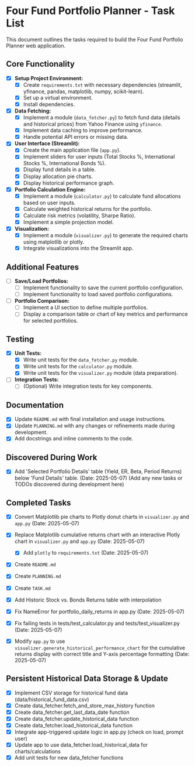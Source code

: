 # Four Fund Portfolio Planner - Task List

This document outlines the tasks required to build the Four Fund Portfolio Planner web application.

## Core Functionality

- [x] **Setup Project Environment:**
    - [x] Create `requirements.txt` with necessary dependencies (streamlit, yfinance, pandas, matplotlib, numpy, scikit-learn).
    - [x] Set up a virtual environment.
    - [x] Install dependencies.
- [x] **Data Fetching:**
    - [x] Implement a module (`data_fetcher.py`) to fetch fund data (details and historical prices) from Yahoo Finance using `yfinance`.
    - [x] Implement data caching to improve performance.
    - [x] Handle potential API errors or missing data.
- [x] **User Interface (Streamlit):**
    - [x] Create the main application file (`app.py`).
    - [x] Implement sliders for user inputs (Total Stocks %, International Stocks %, International Bonds %).
    - [x] Display fund details in a table.
    - [x] Display allocation pie charts.
    - [x] Display historical performance graph.
- [x] **Portfolio Calculation Engine:**
    - [x] Implement a module (`calculator.py`) to calculate fund allocations based on user inputs.
    - [x] Calculate weighted historical returns for the portfolio.
    - [x] Calculate risk metrics (volatility, Sharpe Ratio).
    - [x] Implement a simple projection model.
- [x] **Visualization:**
    - [x] Implement a module (`visualizer.py`) to generate the required charts using matplotlib or plotly.
    - [x] Integrate visualizations into the Streamlit app.

## Additional Features

- [ ] **Save/Load Portfolios:**
    - [ ] Implement functionality to save the current portfolio configuration.
    - [ ] Implement functionality to load saved portfolio configurations.
- [ ] **Portfolio Comparison:**
    - [ ] Implement a UI section to define multiple portfolios.
    - [ ] Display a comparison table or chart of key metrics and performance for selected portfolios.

## Testing

- [x] **Unit Tests:**
    - [x] Write unit tests for the `data_fetcher.py` module.
    - [x] Write unit tests for the `calculator.py` module.
    - [x] Write unit tests for the `visualizer.py` module (data preparation).
- [ ] **Integration Tests:**
    - [ ] (Optional) Write integration tests for key components.

## Documentation

- [x] Update `README.md` with final installation and usage instructions.
- [x] Update `PLANNING.md` with any changes or refinements made during development.
- [x] Add docstrings and inline comments to the code.

## Discovered During Work

- [x] Add 'Selected Portfolio Details' table (Yield, ER, Beta, Period Returns) below 'Fund Details' table. (Date: 2025-05-07)
(Add any new tasks or TODOs discovered during development here)

## Completed Tasks

- [x] Convert Matplotlib pie charts to Plotly donut charts in `visualizer.py` and `app.py` (Date: 2025-05-07)

- [x] Replace Matplotlib cumulative returns chart with an interactive Plotly chart in `visualizer.py` and `app.py` (Date: 2025-05-07)
    - [x] Add `plotly` to `requirements.txt` (Date: 2025-05-07)

- [x] Create `README.md`
- [x] Create `PLANNING.md`
- [x] Create `TASK.md`
- [x] Add Historic Stock vs. Bonds Returns table with interpolation
- [x] Fix NameError for portfolio_daily_returns in app.py (Date: 2025-05-07)
- [x] Fix failing tests in tests/test_calculator.py and tests/test_visualizer.py (Date: 2025-05-07)
- [x] Modify `app.py` to use `visualizer.generate_historical_performance_chart` for the cumulative returns display with correct title and Y-axis percentage formatting (Date: 2025-05-07)

## Persistent Historical Data Storage & Update

- [x] Implement CSV storage for historical fund data (data/historical_fund_data.csv)
- [x] Create data_fetcher.fetch_and_store_max_history function
- [x] Create data_fetcher.get_last_data_date function
- [x] Create data_fetcher.update_historical_data function
- [x] Create data_fetcher.load_historical_data function
- [x] Integrate app-triggered update logic in app.py (check on load, prompt user)
- [x] Update app to use data_fetcher.load_historical_data for charts/calculations
- [x] Add unit tests for new data_fetcher functions
